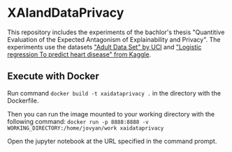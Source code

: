 # XAIandDataPrivacy

This repository includes the experiments of the bachlor's thesis "Quantitive Evaluation of the Expected Antagonism of Explainability and Privacy".
The experiments use the datasets ["Adult Data Set" by UCI](https://archive.ics.uci.edu/ml/datasets/Adult) and ["Logistic regression To predict heart disease" from Kaggle](https://www.kaggle.com/dileep070/heart-disease-prediction-using-logistic-regression).

## Execute with Docker

Run command `docker build -t xaidataprivacy .` in the directory with the Dockerfile.

Then you can run the image mounted to your working directory with the following command: `docker run -p 8888:8888 -v WORKING_DIRECTORY:/home/jovyan/work xaidataprivacy`

Open the jupyter notebook at the URL specified in the command prompt.